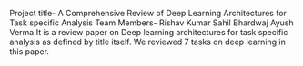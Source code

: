 Project title- A Comprehensive Review of Deep Learning Architectures for Task specific Analysis
Team Members-
Rishav Kumar
Sahil Bhardwaj
Ayush Verma
It is a review paper on Deep learning architectures for task specific analysis as defined by title itself.
We reviewed 7 tasks on deep learning in this paper.
